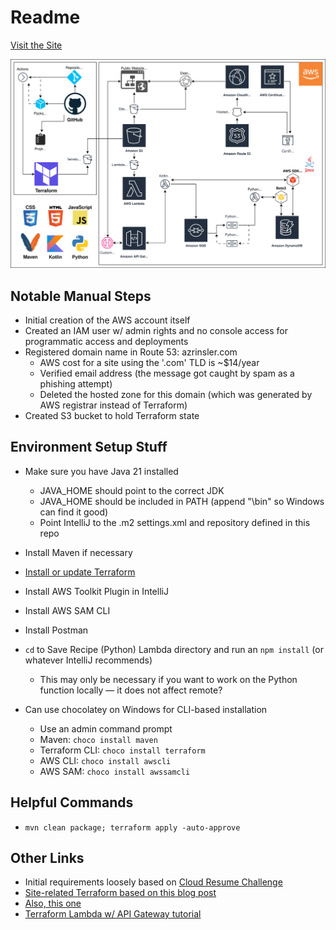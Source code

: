 # Readme

[Visit the Site](https://www.azrinsler.com)

![Architecture Diagram](diagrams/architecture.drawio.svg)

## Notable Manual Steps

- Initial creation of the AWS account itself
- Created an IAM user w/ admin rights and no console access for programmatic access and deployments
- Registered domain name in Route 53: azrinsler.com
  - AWS cost for a site using the '.com' TLD is ~$14/year
  - Verified email address (the message got caught by spam as a phishing attempt)
  - Deleted the hosted zone for this domain (which was generated by AWS registrar instead of Terraform)
- Created S3 bucket to hold Terraform state

## Environment Setup Stuff

- Make sure you have Java 21 installed
  - JAVA_HOME should point to the correct JDK
  - JAVA_HOME should be included in PATH (append "\bin" so Windows can find it good)
  - Point IntelliJ to the .m2 settings.xml and repository defined in this repo 
- Install Maven if necessary
- [Install or update Terraform](https://developer.hashicorp.com/terraform/tutorials/aws-get-started/install-cli)
- Install AWS Toolkit Plugin in IntelliJ
- Install AWS SAM CLI
- Install Postman
- `cd` to Save Recipe (Python) Lambda directory and run an `npm install` (or whatever IntelliJ recommends)
  - This may only be necessary if you want to work on the Python function locally — it does not affect remote?


- Can use chocolatey on Windows for CLI-based installation 
  - Use an admin command prompt
  - Maven: `choco install maven`
  - Terraform CLI: `choco install terraform`
  - AWS CLI: `choco install awscli`
  - AWS SAM: `choco install awssamcli`
  
## Helpful Commands

- `mvn clean package; terraform apply -auto-approve`

## Other Links

- Initial requirements loosely based on [Cloud Resume Challenge](https://cloudresumechallenge.dev/docs/the-challenge/aws/)
- [Site-related Terraform based on this blog post](https://blog.demir.io/setup-an-s3-cloudfront-website-with-terraform-268d5230f05)
- [Also, this one](https://medium.com/@frankpromiseedah/hosting-a-static-website-on-aws-s3-using-terraform-e12addd22d18)
- [Terraform Lambda w/ API Gateway tutorial](https://developer.hashicorp.com/terraform/tutorials/aws/lambda-api-gateway#create-an-http-api-with-api-gateway)